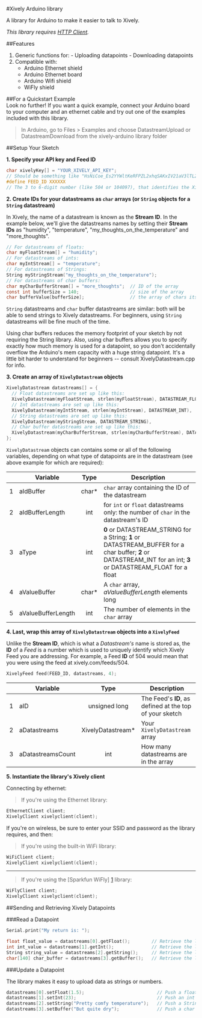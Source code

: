 #Xively Arduino library

A library for Arduino to make it easier to talk to Xively.

_This library requires [_HTTP Client_](https://github.com/amcewen/HttpClient)._

##Features

   1. Generic functions for:
   	- Uploading datapoints
   	- Downloading datapoints
   2. Compatible with:
      - Arduino Ethernet shield
      - Arduino Ethernet board
      - Arduino Wifi shield
      - WiFly shield

##For a Quickstart Example  
Look no further!  If you want a quick example, connect your Arduino board to your computer and an ethernet cable and try out one of the examples included with this library.

>In Arduino, go to Files > Examples and choose DatastreamUpload or DatastreamDownload from the xively-arduino library folder	

##Setup Your Sketch

**1. Specify your API key and Feed ID**
```c
char xivelyKey[] = "YOUR_XIVELY_API_KEY";
// Should be something like "HsNiCoe_Es2YYWltKeRFPZL2xhqSAKxIV21aV3lTL2h5OD0g"
#define FEED_ID XXXXXX 
// The 3 to 6-digit number (like 504 or 104097), that identifies the Xively Feed you're using
```

**2. Create IDs for your datastreams as `char` arrays (or `String` objects for a `String` datastream)**

In Xively, the name of a datastream is known as the **Stream ID**.  In the example below, we'll give the datastreams names by setting their **Stream IDs** as "humidity", "temperature", "my_thoughts_on_the_temperature" and "more_thoughts".

```c
// For datastreams of floats:
char myFloatStream[] = "humidity";
// For datastreams of ints:
char myIntStream[] = "temperature";
// For datastreams of Strings:
String myStringStream("my_thoughts_on_the_temperature");
// For datastreams of char buffers:
char myCharBufferStream[] = "more_thoughts";  // ID of the array
const int bufferSize = 140;                   // size of the array
char bufferValue[bufferSize];                 // the array of chars itself
```

`String` datastreams and `char` buffer datastreams are similar: both will be able to send strings to Xively datastreams. For beginners, using `String` datastreams will be fine much of the time. 

Using char buffers reduces the memory footprint of your sketch by not requiring the String library.  Also, using char buffers allows you to specify exactly how much memory is used for a datapoint, so you don't accidentally overflow the Arduino's mem capacity with a huge string datapoint.  It's a little bit harder to understand for beginners -- consult XivelyDatastream.cpp for info.

**3. Create an array of `XivelyDatastream` objects**

```c
XivelyDatastream datastreams[] = {
  // Float datastreams are set up like this:
  XivelyDatastream(myFloatStream, strlen(myFloatStream), DATASTREAM_FLOAT),
  // Int datastreams are set up like this:
  XivelyDatastream(myIntStream, strlen(myIntStream), DATASTREAM_INT),
  // String datastreams are set up like this:
  XivelyDatastream(myStringStream, DATASTREAM_STRING),
  // Char buffer datastreams are set up like this:
  XivelyDatastream(myCharBufferStream, strlen(myCharBufferStream), DATASTREAM_BUFFER, bufferValue, bufferSize),
};
```

`XivelyDatastream` objects can contains some or all of the following variables, depending on what type of datapoints are in the datastream (see above example for which are required):

| | Variable | Type | Description |
|---|---|:---:|---|
| 1     | aIdBuffer | char*|`char` array containing the ID of the datastream
| 2     | aIdBufferLength |  int |for `int` or `float` datastreams only: the number of  `char` in the datastream's ID
| 3 | aType | int |**0** or DATASTREAM_STRING for a String; **1** or DATASTREAM_BUFFER for a char buffer; **2** or DATASTREAM_INT for an int; **3** or DATASTREAM_FLOAT for a float
| 4 | aValueBuffer | char* | A `char` array, _aValueBufferLength_ elements long
| 5 | aValueBufferLength | int | The number of elements in the `char` array

    
**4. Last, wrap this array of `XivelyDatastream` objects into a `XivelyFeed`**

Unlike the **Stream ID**, which is what a _Datastream's_ name is stored as, the **ID** of a _Feed_ is a number which is used to uniquely identify which Xively Feed you are addressing.  For  example, a Feed **ID** of 504 would mean that you were using the feed at xively.com/feeds/504.

```c	
XivelyFeed feed(FEED_ID, datastreams, 4);
```

| | Variable | Type | Description |
|---|---|:---:|---|
| 1     | aID | unsigned long | The Feed's **ID**, as defined at the top of your sketch
| 2     | aDatastreams | XivelyDatastream* |Your `XivelyDatastream` array
| 3 | aDatastreamsCount | int | How many datastreams are in the array

**5. Instantiate the library's Xively client**

Connecting by ethernet:

>If you're using the Ethernet library:
```c
EthernetClient client;
XivelyClient xivelyclient(client);
```


If you're on wireless, be sure to enter your SSID and password as the library requires, and then:
>If you're using the built-in WiFi library:
```c
WiFiClient client;
XivelyClient xivelyclient(client);
```

---
>If you're using the [Sparkfun WiFly] [1] library:
```c
WiFlyClient client;
XivelyClient xivelyclient(client);	
```
[1]: https://github.com/jmr13031/WiFly-Shield

##Sending and Retrieving Xively Datapoints

###Read a Datapoint
```c
Serial.print("My return is: ");

float float_value = datastreams[0].getFloat();        // Retrieve the latest datapoint in a float datastream
int int_value = datastreams[1].getInt();              // Retrieve the latest datapoint in an int datastream
String string_value = datastreams[2].getString();     // Retrieve the latest datapoint in a String datastream
char[140] char_buffer = datastreams[3].getBuffer();   // Retrieve the latest datapoint in a char buffer datastream
```

###Update a Datapoint

The library makes it easy to upload data as strings or numbers.
```c
datastreams[0].setFloat(1.5);                           // Push a float datapoint
datastreams[1].setInt(23);                              // Push an int datapoint
datastreams[2].setString("Pretty comfy temperature");   // Push a String datapoint
datastreams[3].setBuffer("But quite dry");              // Push a char buffer datapoint
```

